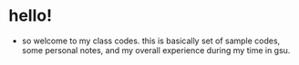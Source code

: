 
# hello!

  - so welcome to my class codes. 
this is basically set of sample codes, some personal notes, and my overall experience during my time in gsu. 

